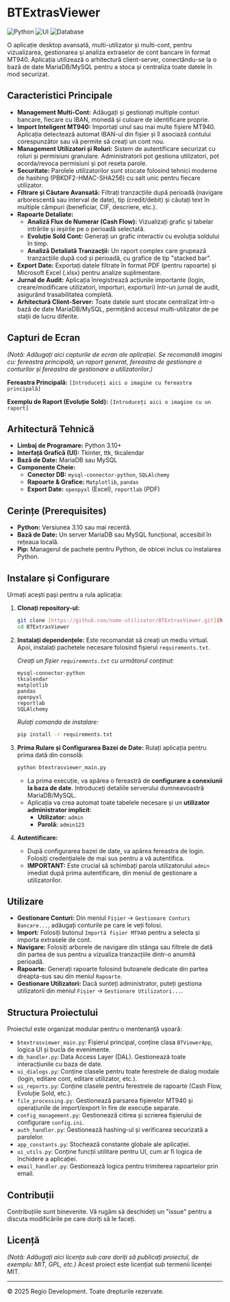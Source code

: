 # BTExtrasViewer

![Python](https://img.shields.io/badge/Python-3.10%2B-blue)
![UI](https://img.shields.io/badge/UI-Tkinter-orange)
![Database](https://img.shields.io/badge/Database-MariaDB%20%7C%20MySQL-green)

O aplicație desktop avansată, multi-utilizator și multi-cont, pentru vizualizarea, gestionarea și analiza extraselor de cont bancare în format MT940. Aplicația utilizează o arhitectură client-server, conectându-se la o bază de date MariaDB/MySQL pentru a stoca și centraliza toate datele în mod securizat.

## Caracteristici Principale

- **Management Multi-Cont:** Adăugați și gestionați multiple conturi bancare, fiecare cu IBAN, monedă și culoare de identificare proprie.
- **Import Inteligent MT940:** Importați unul sau mai multe fișiere MT940. Aplicația detectează automat IBAN-ul din fișier și îl asociază contului corespunzător sau vă permite să creați un cont nou.
- **Management Utilizatori și Roluri:** Sistem de autentificare securizat cu roluri și permisiuni granulare. Administratorii pot gestiona utilizatori, pot acorda/revoca permisiuni și pot reseta parole.
- **Securitate:** Parolele utilizatorilor sunt stocate folosind tehnici moderne de hashing (PBKDF2-HMAC-SHA256) cu salt unic pentru fiecare utilizator.
- **Filtrare și Căutare Avansată:** Filtrați tranzacțiile după perioadă (navigare arborescentă sau interval de date), tip (credit/debit) și căutați text în multiple câmpuri (beneficiar, CIF, descriere, etc.).
- **Rapoarte Detaliate:**
    - **Analiză Flux de Numerar (Cash Flow):** Vizualizați grafic și tabelar intrările și ieșirile pe o perioadă selectată.
    - **Evoluție Sold Cont:** Generați un grafic interactiv cu evoluția soldului în timp.
    - **Analiză Detaliată Tranzacții:** Un raport complex care grupează tranzacțiile după cod și perioadă, cu grafice de tip "stacked bar".
- **Export Date:** Exportați datele filtrate în format PDF (pentru rapoarte) și Microsoft Excel (.xlsx) pentru analize suplimentare.
- **Jurnal de Audit:** Aplicația înregistrează acțiunile importante (login, creare/modificare utilizatori, importuri, exporturi) într-un jurnal de audit, asigurând trasabilitatea completă.
- **Arhitectură Client-Server:** Toate datele sunt stocate centralizat într-o bază de date MariaDB/MySQL, permițând accesul multi-utilizator de pe stații de lucru diferite.

## Capturi de Ecran

*(Notă: Adăugați aici capturile de ecran ale aplicației. Se recomandă imagini cu: fereastra principală, un raport generat, fereastra de gestionare a conturilor și fereastra de gestionare a utilizatorilor.)*

**Fereastra Principală:**
`[Introduceți aici o imagine cu fereastra principală]`

**Exemplu de Raport (Evoluție Sold):**
`[Introduceți aici o imagine cu un raport]`

## Arhitectură Tehnică

- **Limbaj de Programare:** Python 3.10+
- **Interfață Grafică (UI):** Tkinter, ttk, tkcalendar
- **Bază de Date:** MariaDB sau MySQL
- **Componente Cheie:**
    - **Conector DB:** `mysql-connector-python`, `SQLAlchemy`
    - **Rapoarte & Grafice:** `Matplotlib`, `pandas`
    - **Export Date:** `openpyxl` (Excel), `reportlab` (PDF)

## Cerințe (Prerequisites)

- **Python:** Versiunea 3.10 sau mai recentă.
- **Bază de Date:** Un server MariaDB sau MySQL funcțional, accesibil în rețeaua locală.
- **Pip:** Managerul de pachete pentru Python, de obicei inclus cu instalarea Python.

## Instalare și Configurare

Urmați acești pași pentru a rula aplicația:

1.  **Clonați repository-ul:**
    ```bash
    git clone [https://github.com/nume-utilizator/BTExtrasViewer.git](https://github.com/nume-utilizator/BTExtrasViewer.git)
    cd BTExtrasViewer
    ```

2.  **Instalați dependențele:**
    Este recomandat să creați un mediu virtual. Apoi, instalați pachetele necesare folosind fișierul `requirements.txt`.
    
    *Creați un fișier `requirements.txt` cu următorul conținut:*
    ```text
    mysql-connector-python
    tkcalendar
    matplotlib
    pandas
    openpyxl
    reportlab
    SQLAlchemy
    ```
    
    *Rulați comanda de instalare:*
    ```bash
    pip install -r requirements.txt
    ```

3.  **Prima Rulare și Configurarea Bazei de Date:**
    Rulați aplicația pentru prima dată din consolă:
    ```bash
    python btextrasviewer_main.py
    ```
    - La prima execuție, va apărea o fereastră de **configurare a conexiunii la baza de date**. Introduceți detaliile serverului dumneavoastră MariaDB/MySQL.
    - Aplicația va crea automat toate tabelele necesare și un **utilizator administrator implicit**:
        - **Utilizator:** `admin`
        - **Parolă:** `admin123`

4.  **Autentificare:**
    - După configurarea bazei de date, va apărea fereastra de login. Folosiți credențialele de mai sus pentru a vă autentifica.
    - **IMPORTANT:** Este crucial să schimbați parola utilizatorului `admin` imediat după prima autentificare, din meniul de gestionare a utilizatorilor.

## Utilizare

- **Gestionare Conturi:** Din meniul `Fișier` -> `Gestionare Conturi Bancare...`, adăugați conturile pe care le veți folosi.
- **Import:** Folosiți butonul `Importă fișier MT940` pentru a selecta și importa extrasele de cont.
- **Navigare:** Folosiți arborele de navigare din stânga sau filtrele de dată din partea de sus pentru a vizualiza tranzacțiile dintr-o anumită perioadă.
- **Rapoarte:** Generați rapoarte folosind butoanele dedicate din partea dreapta-sus sau din meniul `Rapoarte`.
- **Gestionare Utilizatori:** Dacă sunteți administrator, puteți gestiona utilizatorii din meniul `Fișier` -> `Gestionare Utilizatori...`.

## Structura Proiectului

Proiectul este organizat modular pentru o mentenanță ușoară:
- `btextrasviewer_main.py`: Fișierul principal, conține clasa `BTViewerApp`, logica UI și bucla de evenimente.
- `db_handler.py`: Data Access Layer (DAL). Gestionează toate interacțiunile cu baza de date.
- `ui_dialogs.py`: Conține clasele pentru toate ferestrele de dialog modale (login, editare cont, editare utilizator, etc.).
- `ui_reports.py`: Conține clasele pentru ferestrele de rapoarte (Cash Flow, Evoluție Sold, etc.).
- `file_processing.py`: Gestionează parsarea fișierelor MT940 și operațiunile de import/export în fire de execuție separate.
- `config_management.py`: Gestionează citirea și scrierea fișierului de configurare `config.ini`.
- `auth_handler.py`: Gestionează hashing-ul și verificarea securizată a parolelor.
- `app_constants.py`: Stochează constante globale ale aplicației.
- `ui_utils.py`: Conține funcții utilitare pentru UI, cum ar fi logica de închidere a aplicației.
- `email_handler.py`: Gestionează logica pentru trimiterea rapoartelor prin email.

## Contribuții

Contribuțiile sunt binevenite. Vă rugăm să deschideți un "issue" pentru a discuta modificările pe care doriți să le faceți.

## Licență

*(Notă: Adăugați aici licența sub care doriți să publicați proiectul, de exemplu: MIT, GPL, etc.)*
Acest proiect este licențiat sub termenii licenței MIT.

---
© 2025 Regio Development. Toate drepturile rezervate.